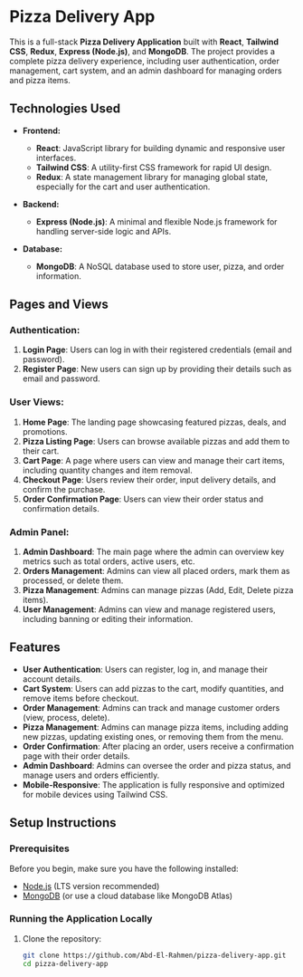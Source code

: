 # Pizza Delivery App

This is a full-stack **Pizza Delivery Application** built with **React**, **Tailwind CSS**, **Redux**, **Express (Node.js)**, and **MongoDB**. The project provides a complete pizza delivery experience, including user authentication, order management, cart system, and an admin dashboard for managing orders and pizza items.

## Technologies Used

- **Frontend:**
  - **React**: JavaScript library for building dynamic and responsive user interfaces.
  - **Tailwind CSS**: A utility-first CSS framework for rapid UI design.
  - **Redux**: A state management library for managing global state, especially for the cart and user authentication.
  
- **Backend:**
  - **Express (Node.js)**: A minimal and flexible Node.js framework for handling server-side logic and APIs.
  
- **Database:**
  - **MongoDB**: A NoSQL database used to store user, pizza, and order information.

## Pages and Views

### Authentication:
1. **Login Page**: Users can log in with their registered credentials (email and password).
2. **Register Page**: New users can sign up by providing their details such as email and password.

### User Views:
1. **Home Page**: The landing page showcasing featured pizzas, deals, and promotions.
2. **Pizza Listing Page**: Users can browse available pizzas and add them to their cart.
3. **Cart Page**: A page where users can view and manage their cart items, including quantity changes and item removal.
4. **Checkout Page**: Users review their order, input delivery details, and confirm the purchase.
5. **Order Confirmation Page**: Users can view their order status and confirmation details.

### Admin Panel:
1. **Admin Dashboard**: The main page where the admin can overview key metrics such as total orders, active users, etc.
2. **Orders Management**: Admins can view all placed orders, mark them as processed, or delete them.
3. **Pizza Management**: Admins can manage pizzas (Add, Edit, Delete pizza items).
4. **User Management**: Admins can view and manage registered users, including banning or editing their information.

## Features

- **User Authentication**: Users can register, log in, and manage their account details.
- **Cart System**: Users can add pizzas to the cart, modify quantities, and remove items before checkout.
- **Order Management**: Admins can track and manage customer orders (view, process, delete).
- **Pizza Management**: Admins can manage pizza items, including adding new pizzas, updating existing ones, or removing them from the menu.
- **Order Confirmation**: After placing an order, users receive a confirmation page with their order details.
- **Admin Dashboard**: Admins can oversee the order and pizza status, and manage users and orders efficiently.
- **Mobile-Responsive**: The application is fully responsive and optimized for mobile devices using Tailwind CSS.

## Setup Instructions

### Prerequisites

Before you begin, make sure you have the following installed:

- [Node.js](https://nodejs.org/en/) (LTS version recommended)
- [MongoDB](https://www.mongodb.com/try/download/community) (or use a cloud database like MongoDB Atlas)

### Running the Application Locally

1. Clone the repository:
   ```bash
   git clone https://github.com/Abd-El-Rahmen/pizza-delivery-app.git
   cd pizza-delivery-app
